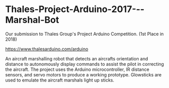 # Thales-Project-Arduino-2017---Marshal-Bot

Our submission to Thales Group's Project Arduino Competition. (1st Place in 2018)

https://www.thalesarduino.com/arduino

An aircraft marshalling robot that detects an aircrafts orientation and distance to autonomously display commands to assist the pilot in correcting the aircraft. The project uses the Arduino microcontroller, IR distance sensors, and servo motors to produce a working prototype. Glowsticks are used to emulate the aircraft marshals light up sticks.

